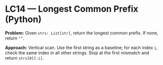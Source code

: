 # LC14 — Longest Common Prefix (Python)

**Problem:** Given `strs: List[str]`, return the longest common prefix. If none, return `""`.

**Approach:** Vertical scan. Use the first string as a baseline; for each index `i`, check the same index in all other strings. Stop at the first mismatch and return `strs[0][:i]`.


